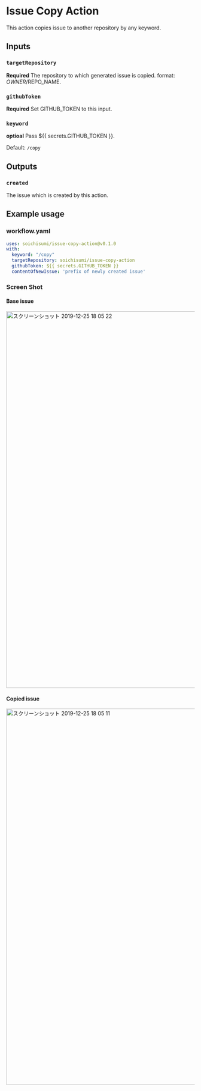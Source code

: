 # Issue Copy Action

This action copies issue to another repository by any keyword.

## Inputs

### `targetRepository`

**Required** The repository to which generated issue is copied. format: $OWNER/$REPO_NAME.

### `githubToken`

**Required** Set GITHUB_TOKEN to this input.

### `keyword`

**optioal** Pass ${{ secrets.GITHUB_TOKEN }}.

Default: `/copy`

## Outputs

### `created`

The issue which is created by this action.

## Example usage

### workflow.yaml

```yaml
uses: soichisumi/issue-copy-action@v0.1.0
with:
  keyword: "/copy"
  targetRepository: soichisumi/issue-copy-action
  githubToken: ${{ secrets.GITHUB_TOKEN }}
  contentOfNewIssue: 'prefix of newly created issue'
```

### Screen Shot

#### Base issue
<img width="1003" alt="スクリーンショット 2019-12-25 18 05 22" src="https://user-images.githubusercontent.com/30210641/71440662-44de5380-2741-11ea-837d-d0204ed5fa8f.png">

#### Copied issue
<img width="1002" alt="スクリーンショット 2019-12-25 18 05 11" src="https://user-images.githubusercontent.com/30210641/71440638-28dab200-2741-11ea-9ce2-73282a5d4ff3.png">